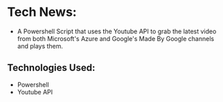 # Tech News:

- A Powershell Script that uses the Youtube API to grab the latest video from both Microsoft's Azure and Google's Made By Google channels and plays them.

## Technologies Used:

- Powershell
- Youtube API

